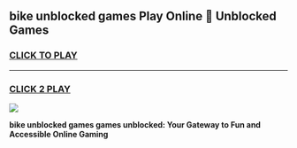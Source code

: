 
## bike unblocked games Play Online 👋 Unblocked Games
<h3>
<a href="https://premium.freeplayer.one?title=bike_unblocked_games&ref=19F">CLICK TO PLAY</a></h3>
<hr>

<h3>
<a href="https://premium.freeplayer.one?title=bike_unblocked_games&ref=19F">CLICK 2 PLAY</a>
  
</h3>

<a href="https://premium.freeplayer.one?title=bike_unblocked_games&ref=19F"><img src="https://clearcache.store/games.png"></a>


**bike unblocked games games unblocked: Your Gateway to Fun and Accessible Online Gaming**
